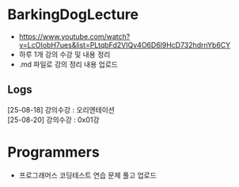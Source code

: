 # BarkingDogLecture
* https://www.youtube.com/watch?v=LcOIobH7ues&list=PLtqbFd2VIQv4O6D6l9HcD732hdrnYb6CY  
* 하루 1개 강의 수강 및 내용 정리  
* .md 파일로 강의 정리 내용 업로드  

## Logs
[25-08-18] 강의수강 : 오리엔테이션  
[25-08-20] 강의수강 : 0x01강  
  
# Programmers
* 프로그래머스 코딩테스트 연습 문제 풀고 업로드